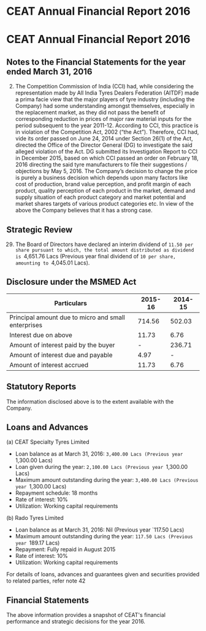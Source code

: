 # CEAT Annual Financial Report 2016

# CEAT Annual Financial Report 2016

## Notes to the Financial Statements for the year ended March 31, 2016

2. The Competition Commission of India (CCI) had, while considering the representation made by All India Tyres Dealers Federation (AITDF) made a prima facie view that the major players of tyre industry (including the Company) had some understanding amongst themselves, especially in the replacement market, as they did not pass the benefit of corresponding reduction in prices of major raw material inputs for the period subsequent to the year 2011-12. According to CCI, this practice is in violation of the Competition Act, 2002 (“the Act”). Therefore, CCI had, vide its order passed on June 24, 2014 under Section 26(1) of the Act, directed the Office of the Director General (DG) to investigate the said alleged violation of the Act. DG submitted its Investigation Report to CCI in December 2015, based on which CCI passed an order on February 18, 2016 directing the said tyre manufacturers to file their suggestions / objections by May 5, 2016. The Company’s decision to change the price is purely a business decision which depends upon many factors like cost of production, brand value perception, and profit margin of each product, quality perception of each product in the market, demand and supply situation of each product category and market potential and market shares targets of various product categories etc. In view of the above the Company believes that it has a strong case.

## Strategic Review

29. The Board of Directors have declared an interim dividend of `11.50 per share pursuant to which, the total amount distributed as dividend is `4,651.76 Lacs (Previous year final dividend of `10 per share, amounting to `4,045.01 Lacs).

## Disclosure under the MSMED Act

|Particulars|2015-16|2014-15|
|---|---|---|
|Principal amount due to micro and small enterprises|714.56|502.03|
|Interest due on above|11.73|6.76|
|Amount of interest paid by the buyer|-|236.71|
|Amount of interest due and payable|4.97|-|
|Amount of interest accrued|11.73|6.76|

## Statutory Reports

The information disclosed above is to the extent available with the Company.

## Loans and Advances

(a) CEAT Specialty Tyres Limited

- Loan balance as at March 31, 2016: `3,400.00 Lacs (Previous year `1,300.00 Lacs)
- Loan given during the year: `2,100.00 Lacs (Previous year `1,300.00 Lacs)
- Maximum amount outstanding during the year: `3,400.00 Lacs (Previous year `1,300.00 Lacs)
- Repayment schedule: 18 months
- Rate of interest: 10%
- Utilization: Working capital requirements

(b) Rado Tyres Limited

- Loan balance as at March 31, 2016: Nil (Previous year `117.50 Lacs)
- Maximum amount outstanding during the year: `117.50 Lacs (Previous year `189.17 Lacs)
- Repayment: Fully repaid in August 2015
- Rate of interest: 10%
- Utilization: Working capital requirements

For details of loans, advances and guarantees given and securities provided to related parties, refer note 42

## Financial Statements

The above information provides a snapshot of CEAT's financial performance and strategic decisions for the year 2016.